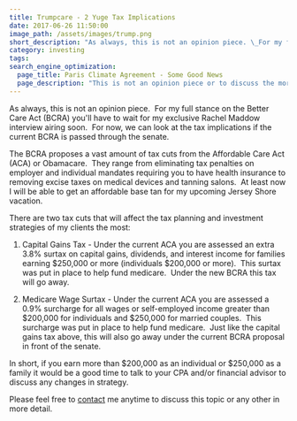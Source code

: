 ```yaml
---
title: Trumpcare - 2 Yuge Tax Implications
date: 2017-06-26 11:50:00
image_path: /assets/images/trump.png
short_description: "As always, this is not an opinion piece. \_For my full stance on the Better Care Act (BCRA) you'll have to wait for my exclusive Rachel Maddow interview airing soon. \_This is about the tax implications if the current Act is passed through the senate."
category: investing
tags:
search_engine_optimization:
  page_title: Paris Climate Agreement - Some Good News
  page_description: "This is not an opinion piece or to discuss the morality of the U.S. exit from the current Paris Climate Agreement.\_ There is plenty of that already out there!\_ It is to discuss what really drives our economy and the prospects of our world.\_ This nation and world does not prosper due to government intervention and policy.\_ It is the citizens with their innovation and resolve."
---
```



As always, this is not an opinion piece. &nbsp;For my full stance on the Better Care Act (BCRA) you'll have to wait for my exclusive Rachel Maddow interview airing soon. &nbsp;For now, we can look at the tax implications if the current BCRA is passed through the senate.

The BCRA proposes a vast amount of tax cuts from the Affordable Care Act (ACA) or Obamacare. &nbsp;They range from eliminating tax penalties on employer and individual mandates requiring you to have health insurance to removing excise taxes on medical devices and tanning salons. &nbsp;At least now I will be able to get an affordable base tan for my upcoming Jersey Shore vacation.

There are two tax cuts that will affect the tax planning and investment strategies of my clients the most:

1) Capital Gains Tax - Under the current ACA you are assessed an extra 3.8% surtax on capital gains, dividends, and interest income for families earning $250,000 or more (individuals $200,000 or more). &nbsp;This surtax was put in place to help fund medicare. &nbsp;Under the new BCRA this tax will go away.

2) Medicare Wage Surtax - Under the current ACA you are assessed a 0.9% surcharge for all wages or self-employed income greater than $200,000 for individuals and $250,000 for married couples. &nbsp;This surcharge was put in place to help fund medicare. &nbsp;Just like the capital gains tax above, this will also go away under the current BCRA proposal in front of the senate.

In short, if you earn more than $200,000 as an individual or $250,000 as a family it would be a good time to talk to your CPA and/or financial advisor to discuss any changes in strategy.

Please feel free to [contact](/contact/)&nbsp;me anytime to discuss this topic or any other in more detail.